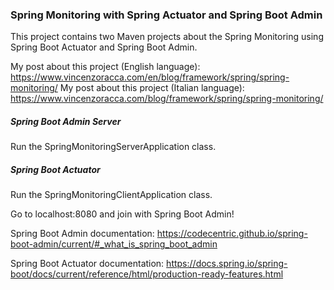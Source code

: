 ### Spring Monitoring with Spring Actuator and Spring Boot Admin

This project contains two Maven projects about the Spring Monitoring using Spring Boot 
Actuator and Spring Boot Admin.

My post about this project (English language): https://www.vincenzoracca.com/en/blog/framework/spring/spring-monitoring/
My post about this project (Italian language): https://www.vincenzoracca.com/blog/framework/spring/spring-monitoring/



##### Spring Boot Admin Server

Run the SpringMonitoringServerApplication class.

##### Spring Boot Actuator

Run the SpringMonitoringClientApplication class.

Go to localhost:8080 and join with Spring Boot Admin!


Spring Boot Admin documentation: https://codecentric.github.io/spring-boot-admin/current/#_what_is_spring_boot_admin

Spring Boot Actuator documentation: https://docs.spring.io/spring-boot/docs/current/reference/html/production-ready-features.html